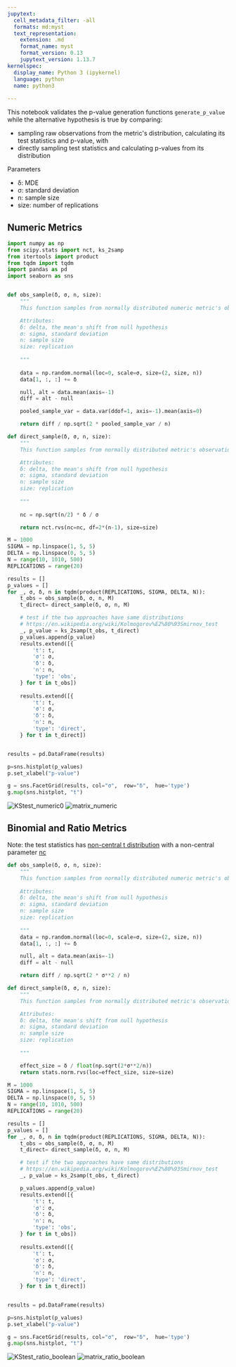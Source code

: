 ```yaml
---
jupytext:
  cell_metadata_filter: -all
  formats: md:myst
  text_representation:
    extension: .md
    format_name: myst
    format_version: 0.13
    jupytext_version: 1.13.7
kernelspec:
  display_name: Python 3 (ipykernel)
  language: python
  name: python3
  
---
```

This notebook validates the p-value generation functions `generate_p_value` while the alternative hypothesis is true by comparing:
* sampling raw observations from the metric's distribution, calculating its test statistics and p-value, with
* directly sampling test statistics and calculating p-values from its distribution 

Parameters
* δ: MDE
* σ: standard deviation
* n: sample size
* size: number of replications

## Numeric Metrics
```python
import numpy as np
from scipy.stats import nct, ks_2samp
from itertools import product
from tqdm import tqdm
import pandas as pd
import seaborn as sns


def obs_sample(δ, σ, n, size):
    """
    This function samples from normally distributed numeric metric's observations under true alternative hypothesis and calculates the samples' p-values

    Attributes:
    δ: delta, the mean's shift from null hypothesis
    σ: sigma, standard deviation
    n: sample size
    size: replication
    
    """
    
    data = np.random.normal(loc=0, scale=σ, size=(2, size, n))
    data[1, :, :] += δ

    null, alt = data.mean(axis=-1)
    diff = alt - null

    pooled_sample_var = data.var(ddof=1, axis=-1).mean(axis=0)

    return diff / np.sqrt(2 * pooled_sample_var / n)

def direct_sample(δ, σ, n, size):
    """
    This function samples from normally distributed metric's observations under true alternative hypothesis and calculates the samples' p-values

    Attributes:
    δ: delta, the mean's shift from null hypothesis
    σ: sigma, standard deviation
    n: sample size
    size: replication
    
    """
      
    nc = np.sqrt(n/2) * δ / σ

    return nct.rvs(nc=nc, df=2*(n-1), size=size)

M = 1000
SIGMA = np.linspace(1, 5, 5)
DELTA = np.linspace(0, 5, 5)
N = range(10, 1010, 500)
REPLICATIONS = range(20)

results = []
p_values = []
for _, σ, δ, n in tqdm(product(REPLICATIONS, SIGMA, DELTA, N)):
    t_obs = obs_sample(δ, σ, n, M)
    t_direct= direct_sample(δ, σ, n, M)

    # test if the two approaches have same distributions
    # https://en.wikipedia.org/wiki/Kolmogorov%E2%80%93Smirnov_test
    _, p_value = ks_2samp(t_obs, t_direct)
    p_values.append(p_value)
    results.extend([{
        't': t,
        'σ': σ,
        'δ': δ,
        'n': n,
        'type': 'obs',
    } for t in t_obs])
    
    results.extend([{
        't': t,
        'σ': σ,
        'δ': δ,
        'n': n,
        'type': 'direct',
    } for t in t_direct])


results = pd.DataFrame(results)

p=sns.histplot(p_values)
p.set_xlabel("p-value")

g = sns.FacetGrid(results, col="σ",  row="δ",  hue='type')
g.map(sns.histplot, "t")
```
![KStest_numeric0](KStest_numeric.png)
![matrix_numeric](matrix_numeric.png)

## Binomial and Ratio Metrics

Note: the test statistics has [non-central t distribution](https://en.wikipedia.org/wiki/Noncentral_t-distribution) with a non-central parameter [nc](https://journals.sagepub.com/doi/pdf/10.1177/1536867X0400400205)



```python
def obs_sample(δ, σ, n, size):
    """
    This function samples from normally distributed numeric metric's observations under true alternative hypothesis and calculates the samples' p-values
    
    Attributes:
    δ: delta, the mean's shift from null hypothesis
    σ: sigma, standard deviation
    n: sample size
    size: replication
    
    """
    data = np.random.normal(loc=0, scale=σ, size=(2, size, n))
    data[1, :, :] += δ

    null, alt = data.mean(axis=-1)
    diff = alt - null

    return diff / np.sqrt(2 * σ**2 / n)

def direct_sample(δ, σ, n, size):
    """
    This function samples from normally distributed metric's observations under true alternative hypothesis and calculates the samples' p-values

    Attributes:
    δ: delta, the mean's shift from null hypothesis
    σ: sigma, standard deviation
    n: sample size
    size: replication
    
    """

    effect_size = δ / float(np.sqrt(2*σ**2/n))
    return stats.norm.rvs(loc=effect_size, size=size)

M = 1000
SIGMA = np.linspace(1, 5, 5)
DELTA = np.linspace(0, 5, 5)
N = range(10, 1010, 500)
REPLICATIONS = range(20)

results = []
p_values = []
for _, σ, δ, n in tqdm(product(REPLICATIONS, SIGMA, DELTA, N)):
    t_obs = obs_sample(δ, σ, n, M)
    t_direct= direct_sample(δ, σ, n, M)

    # test if the two approaches have same distributions
    # https://en.wikipedia.org/wiki/Kolmogorov%E2%80%93Smirnov_test
    _, p_value = ks_2samp(t_obs, t_direct)

    p_values.append(p_value)
    results.extend([{
        't': t,
        'σ': σ,
        'δ': δ,
        'n': n,
        'type': 'obs',
    } for t in t_obs])
    
    results.extend([{
        't': t,
        'σ': σ,
        'δ': δ,
        'n': n,
        'type': 'direct',
    } for t in t_direct])


results = pd.DataFrame(results)

p=sns.histplot(p_values)
p.set_xlabel("p-value")

g = sns.FacetGrid(results, col="σ",  row="δ",  hue='type')
g.map(sns.histplot, "t")
```
![KStest_ratio_boolean](KStest_ratio_boolean.png)
![matrix_ratio_boolean](matrix_ratio_boolean.png)